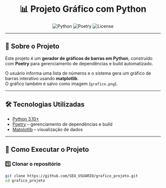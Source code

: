 <h1 align="center">📊 Projeto Gráfico com Python</h1>

<p align="center">
  <img src="https://img.shields.io/badge/Python-3.10%2B-blue?logo=python" alt="Python">
  <img src="https://img.shields.io/badge/Build-Poetry-3776AB?logo=poetry" alt="Poetry">
  <img src="https://img.shields.io/badge/License-MIT-green" alt="License">
</p>

---

## 📌 Sobre o Projeto
Este projeto é um **gerador de gráficos de barras em Python**, construído com **Poetry** para gerenciamento de dependências e build automatizado.  

O usuário informa uma lista de números e o sistema gera um gráfico de barras interativo usando **matplotlib**.  
O gráfico também é salvo como imagem (`grafico.png`).

---

## 🛠️ Tecnologias Utilizadas
- [Python 3.10+](https://www.python.org/)
- [Poetry](https://python-poetry.org/) – gerenciamento de dependências e build
- [Matplotlib](https://matplotlib.org/) – visualização de dados

---

## 🚀 Como Executar o Projeto

### 1️⃣ Clonar o repositório
```bash
git clone https://github.com/SEU_USUARIO/grafico_projeto.git
cd grafico_projeto

